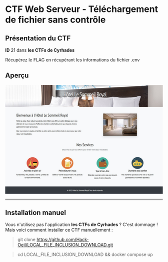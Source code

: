 # CTF Web Serveur - Téléchargement de fichier sans contrôle

## Présentation du CTF 
**ID** 21 dans **les CTFs de Cyrhades**


Récupérez le FLAG en récupérant les informations du fichier .env


## Aperçu
![presentation/assets/images/capture.jpg](presentation/assets/images/capture.jpg)


-----------

## Installation manuel
Vous n'utilisez pas l'application **les CTFs de Cyrhades** ? C'est dommage !
Mais voici comment installer ce CTF manuellement :

> git clone https://github.com/Hack-Oeil/LOCAL_FILE_INCLUSION_DOWNLOAD.git

> cd LOCAL_FILE_INCLUSION_DOWNLOAD && docker compose up



